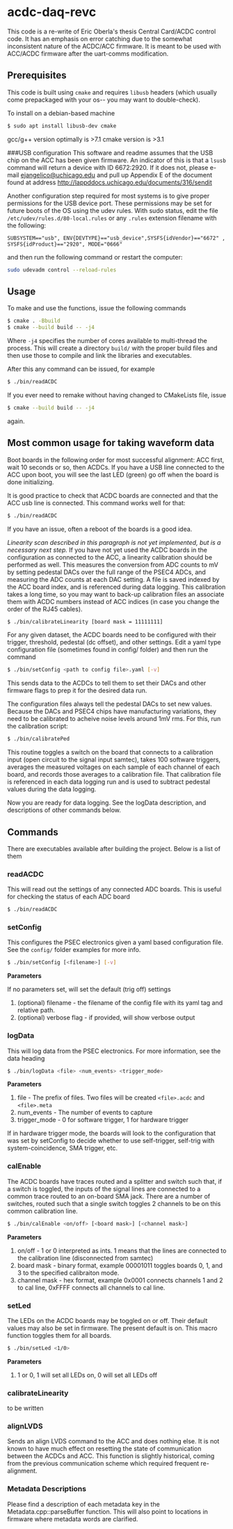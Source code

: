 # acdc-daq-revc
This code is a re-write of Eric Oberla's thesis Central Card/ACDC control code. It has an emphasis on error catching due to the somewhat inconsistent nature of the ACDC/ACC firmware. It is meant to be used with ACC/ACDC firmware after the uart-comms modification. 

## Prerequisites
This code is built using `cmake` and requires `libusb` headers (which usually come prepackaged with your os-- you may want to double-check).

To install on a debian-based machine

```bash
$ sudo apt install libusb-dev cmake
```

gcc/g++ version optimally is >7.1 
cmake version is >3.1



###USB configuration
This software and readme assumes that the USB chip on the ACC has been given firmware. An indicator of this is that a ```lsusb``` command will return a device with ID 6672:2920. If it does not, please e-mail ejangelico@uchicago.edu and pull up Appendix E of the document found at address http://lappddocs.uchicago.edu/documents/316/sendit 

Another configuration step required for most systems is to give proper permissions for the USB device port. These permissions may be set for future boots of the OS using the udev rules. With sudo status, edit the file ```/etc/udev/rules.d/80-local.rules``` or any ```.rules``` extension filename with the following:

```
SUBSYSTEM=="usb", ENV{DEVTYPE}=="usb_device",SYSFS{idVendor}=="6672" , SYSFS{idProduct}=="2920", MODE="0666"
```

and then run the following command or restart the computer:

```bash
sudo udevadm control --reload-rules
```


## Usage

To make and use the functions, issue the following commands
```bash
$ cmake . -Bbuild
$ cmake --build build -- -j4
```

Where `-j4` specifies the number of cores available to multi-thread the process. This will create a directory `build/` 
with the proper build files and then use those to compile and link the libraries and executables.


After this any command can be issued, for example

```bash
$ ./bin/readACDC
```

If you ever need to remake without having changed to CMakeLists file, issue
```bash
$ cmake --build build -- -j4
```
again.

## Most common usage for taking waveform data

Boot boards in the following order for most successful alignment:
ACC first, wait 10 seconds or so, then ACDCs. If you have a USB line
connected to the ACC upon boot, you will see the last LED (green) go
off when the board is done initializing. 

It is good practice to check that ACDC boards are connected
and that the ACC usb line is connected. This command works well for that:
```bash
$ ./bin/readACDC
```

If you have an issue, often a reboot of the boards is a good idea. 


*Linearity scan described in this paragraph is not yet implemented, but is a necessary next step.* 
If you have not yet used the ACDC boards in the configuration as connected
to the ACC, a linearity calibration should be performed as well. This measures
the conversion from ADC counts to mV by setting pedestal DACs over the full range
of the PSEC4 ADCs, and measuring the ADC counts at each DAC setting. A file is saved
indexed by the ACC board index, and is referenced during data logging. This calibration
takes a long time, so you may want to back-up calibration files an associate them with
ACDC numbers instead of ACC indices (in case you change the order of the RJ45 cables). 

```bash
$ ./bin/calibrateLinearity [board mask = 11111111]
```

For any given dataset, the ACDC boards need to be configured with
their trigger, threshold, pedestal (dc offset), and other settings. 
Edit a yaml type configuration file (sometimes found in config/ folder)
and then run the command

```bash
$ ./bin/setConfig <path to config file>.yaml [-v]
```

This sends data to the ACDCs to tell them to set their DACs and other
firmware flags to prep it for the desired data run. 

The configuration files always tell the pedestal DACs to set new values. 
Because the DACs and PSEC4 chips have manufacturing variations, they
need to be calibrated to acheive noise levels around 1mV rms. For this, run
the calibration script:

```bash
$ ./bin/calibratePed
```

This routine toggles a switch on the board that connects to a calibration
input (open circuit to the signal input samtec), takes 100 software triggers,
averages the measured voltages on each sample of each channel of each board, 
and records those averages to a calibration file. That calibration file
is referenced in each data logging run and is used to subtract pedestal values
during the data logging. 

Now you are ready for data logging. See the logData description, and descriptions
of other commands below. 

## Commands

There are executables available after building the project. Below is a list of them

### readACDC
This will read out the settings of any connected ADC boards. This is useful for checking the status of each ADC board
```bash
$ ./bin/readACDC
```

### setConfig
This configures the PSEC electronics given a yaml based configuration file. 
See the `config/` folder examples for more info.

```bash
$ ./bin/setConfig [<filename>] [-v] 
```

**Parameters**

If no parameters set, will set the default (trig off) settings 

1. (optional) filename - the filename of the config file with its yaml tag and relative path. 
2. (optional) verbose flag - if provided, will show verbose output

### logData
This will log data from the PSEC electronics. For more information, see the data heading
```bash
$ ./bin/logData <file> <num_events> <trigger_mode>
```
**Parameters**
1. file - The prefix of files. Two files will be created `<file>.acdc` and `<file>.meta`
2. num_events - The number of events to capture
3. trigger_mode - 0 for software trigger, 1 for hardware trigger

If in hardware trigger mode, the boards will look to the configuration that was set by
setConfig to decide whether to use self-trigger, self-trig with system-coincidence, SMA
trigger, etc. 

### calEnable
The ACDC boards have traces routed and a splitter and switch such that, 
if a switch is toggled, the inputs of the signal lines are connected to 
a common trace routed to an on-board SMA jack. There are a number of switches, 
routed such that a single switch toggles 2 channels to be on this common calibration line. 


```bash
$ ./bin/calEnable <on/off> [<board mask>] [<channel mask>]
```

**Parameters**
1. on/off - 1 or 0 interpreted as ints. 1 means that the lines are connected to the calibration line (disconnected from samtec)
2. board mask - binary format, example 00001011 toggles boards 0, 1, and 3 to the specified calibraiton mode. 
3. channel mask - hex format, example 0x0001 connects channels 1 and 2 to cal line, 0xFFFF connects all channels to cal line. 

### setLed
The LEDs on the ACDC boards may be toggled on or off. Their default values may also be set in firmware. The present default is on. This macro function toggles them for all boards. 
```bash
$ ./bin/setLed <1/0> 
```
**Parameters**
1. 1 or 0, 1 will set all LEDs on, 0 will set all LEDs off

### calibrateLinearity
to be written

### alignLVDS
Sends an align LVDS command to the ACC and does nothing else. It is not known to have much effect on resetting the state of communication between the ACDCs and ACC. This function is slightly historical, coming from the previous communication scheme which required frequent re-alignment. 


### Metadata Descriptions
Please find a description of each metadata key in the Metadata.cpp::parseBuffer function. This will also point to locations in firmware where metadata words are clarified. 